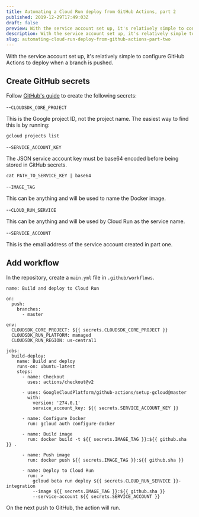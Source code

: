 ```yaml
---
title: Automating a Cloud Run deploy from GitHub Actions, part 2
published: 2019-12-29T17:49:03Z
draft: false
preview: With the service account set up, it's relatively simple to configure GitHub Actions to deploy when a branch is pushed.
description: With the service account set up, it's relatively simple to configure GitHub Actions to deploy when a branch is pushed.
slug: automating-cloud-run-deploy-from-github-actions-part-two
---
```


With the service account set up, it's relatively simple to configure GitHub Actions to deploy when a branch is pushed.

## Create GitHub secrets

Follow [GitHub's guide](https://help.github.com/en/actions/automating-your-workflow-with-github-actions/creating-and-using-encrypted-secrets#creating-encrypted-secrets) to create the following secrets:

--`CLOUDSDK_CORE_PROJECT`

This is the Google project ID, not the project name. The easiest way to find this is by running:

```language-bash
gcloud projects list
```

--`SERVICE_ACCOUNT_KEY`

The JSON service account key must be base64 encoded before being stored in GitHub secrets.

```language-bash
cat PATH_TO_SERVICE_KEY | base64
```

--`IMAGE_TAG`

This can be anything and will be used to name the Docker image.

--`CLOUD_RUN_SERVICE`

This can be anything and will be used by Cloud Run as the service name.

--`SERVICE_ACCOUNT`

This is the email address of the service account created in part one.

## Add workflow

In the repository, create a `main.yml` file in `.github/workflows`.

```language-yaml
name: Build and deploy to Cloud Run

on:
  push:
    branches:
      - master

env:
  CLOUDSDK_CORE_PROJECT: ${{ secrets.CLOUDSDK_CORE_PROJECT }}
  CLOUDSDK_RUN_PLATFORM: managed
  CLOUDSDK_RUN_REGION: us-central1

jobs:
  build-deploy:
    name: Build and deploy
    runs-on: ubuntu-latest
    steps:
      - name: Checkout
        uses: actions/checkout@v2

      - uses: GoogleCloudPlatform/github-actions/setup-gcloud@master
        with:
          version: '274.0.1'
          service_account_key: ${{ secrets.SERVICE_ACCOUNT_KEY }}

      - name: Configure Docker
        run: gcloud auth configure-docker

      - name: Build image
        run: docker build -t ${{ secrets.IMAGE_TAG }}:${{ github.sha }} .

      - name: Push image
        run: docker push ${{ secrets.IMAGE_TAG }}:${{ github.sha }}

      - name: Deploy to Cloud Run
        run: >
          gcloud beta run deploy ${{ secrets.CLOUD_RUN_SERVICE }}-integration
          --image ${{ secrets.IMAGE_TAG }}:${{ github.sha }}
          --service-account ${{ secrets.SERVICE_ACCOUNT }}
```

On the next push to GitHub, the action will run.